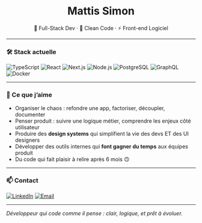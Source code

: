 <h1 align="center">Mattis Simon</h1>
<p align="center">
  🧠 Full-Stack Dev · 🧩 Clean Code · ⚡️ Front-end Logiciel
</p>

---

### 🛠️ Stack actuelle

![TypeScript](https://img.shields.io/badge/-TypeScript-3178c6?logo=typescript&logoColor=white)
![React](https://img.shields.io/badge/-React-61DAFB?logo=react&logoColor=white)
![Next.js](https://img.shields.io/badge/-Next.js-000?logo=next.js)
![Node.js](https://img.shields.io/badge/-Node.js-339933?logo=nodedotjs&logoColor=white)
![PostgreSQL](https://img.shields.io/badge/-PostgreSQL-336791?logo=postgresql&logoColor=white)
![GraphQL](https://img.shields.io/badge/-GraphQL-e535ab?logo=graphql&logoColor=white)
![Docker](https://img.shields.io/badge/-Docker-2496ED?logo=docker&logoColor=white)

---

### 🧩 Ce que j’aime

- Organiser le chaos : refondre une app, factoriser, découpler, documenter
- Penser produit : suivre une logique métier, comprendre les enjeux côté utilisateur
- Produire des **design systems** qui simplifient la vie des devs ET des UI designers
- Développer des outils internes qui **font gagner du temps** aux équipes produit
- Du code qui fait plaisir à relire après 6 mois 🙃

---

### 📫 Contact

[![LinkedIn](https://img.shields.io/badge/-Mattis%20Simon-blue?logo=linkedin&style=flat-square)](https://linkedin.com/in/mattis-simon)
[![Email](https://img.shields.io/badge/-mattis.simon972@gmail.com-red?logo=gmail&style=flat-square)](mailto:mattis.simon972@gmail.com)

---

*Développeur qui code comme il pense : clair, logique, et prêt à évoluer.*

